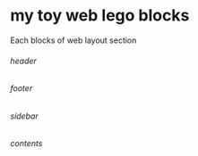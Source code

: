 # my toy web lego blocks
Each blocks of web layout section  
  
###### header
###### footer
###### sidebar
###### contents
